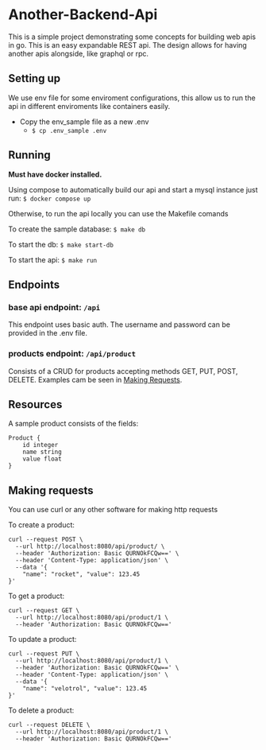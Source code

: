 # Another-Backend-Api

This is a simple project demonstrating some concepts for building web apis in go.
This is an easy expandable REST api. The design allows for having another apis alongside, like graphql or rpc.

## Setting up

We use env file for some enviroment configurations, this allow us to run the api in different enviroments like containers easily.

- Copy the env_sample file as a new .env
    - `$ cp .env_sample .env`

## Running

**Must have docker installed.**

Using compose to automatically build our api and start a mysql instance just run: `$ docker compose up`

Otherwise, to run the api locally you can use the Makefile comands

To create the sample database: `$ make db`

To start the db: `$ make start-db`

To start the api: `$ make run`

## Endpoints

### base api endpoint: `/api`

This endpoint uses basic auth. The username and password can be provided in the .env file.

### products endpoint: `/api/product`

Consists of a CRUD for products accepting methods GET, PUT, POST, DELETE. Examples cam be seen in [Making Requests](#making-requests).



## Resources

A sample product consists of the fields:
```
Product {
    id integer
    name string
    value float
}
```

## Making requests

You can use curl or any other software for making http requests


To create a product:

```
curl --request POST \
  --url http://localhost:8080/api/product/ \
  --header 'Authorization: Basic QURNOkFCQw==' \
  --header 'Content-Type: application/json' \
  --data '{
	"name": "rocket", "value": 123.45
}'
```

To get a product:

```
curl --request GET \
  --url http://localhost:8080/api/product/1 \
  --header 'Authorization: Basic QURNOkFCQw=='
```

To update a product:

```
curl --request PUT \
  --url http://localhost:8080/api/product/1 \
  --header 'Authorization: Basic QURNOkFCQw==' \
  --header 'Content-Type: application/json' \
  --data '{
	"name": "velotrol", "value": 123.45
}'
```

To delete a product:
```
curl --request DELETE \
  --url http://localhost:8080/api/product/1 \
  --header 'Authorization: Basic QURNOkFCQw=='
```
